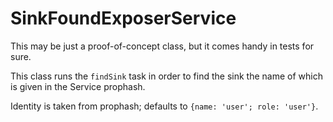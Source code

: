 # SinkFoundExposerService
This may be just a proof-of-concept class, but it comes handy in tests for sure.

This class runs the `findSink` task in order to find the sink the name of which is given in the Service prophash.

Identity is taken from prophash; defaults to `{name: 'user'; role: 'user'}`.
